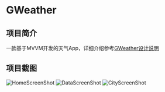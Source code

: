 # GWeather

## 项目简介
一款基于MVVM开发的天气App，详细介绍参考[GWeather设计说明](https://github.com/SakurajimaMaii/GWeather/blob/master/doc/%E5%A4%8F%E9%A3%8E%E5%A4%A9%E6%B0%94%E8%BD%AF%E4%BB%B6V1.0%E8%AF%B4%E6%98%8E%E4%B9%A6.pdf)

## 项目截图
![HomeScreenShot](https://github.com/SakurajimaMaii/GWeather/blob/master/img/HomeScreenShot.jpg)
![DataScreenShot](https://github.com/SakurajimaMaii/GWeather/blob/master/img/DataScreenShot.jpg)
![CityScreenShot](https://github.com/SakurajimaMaii/GWeather/blob/master/img/CityScreenShot.jpg)
